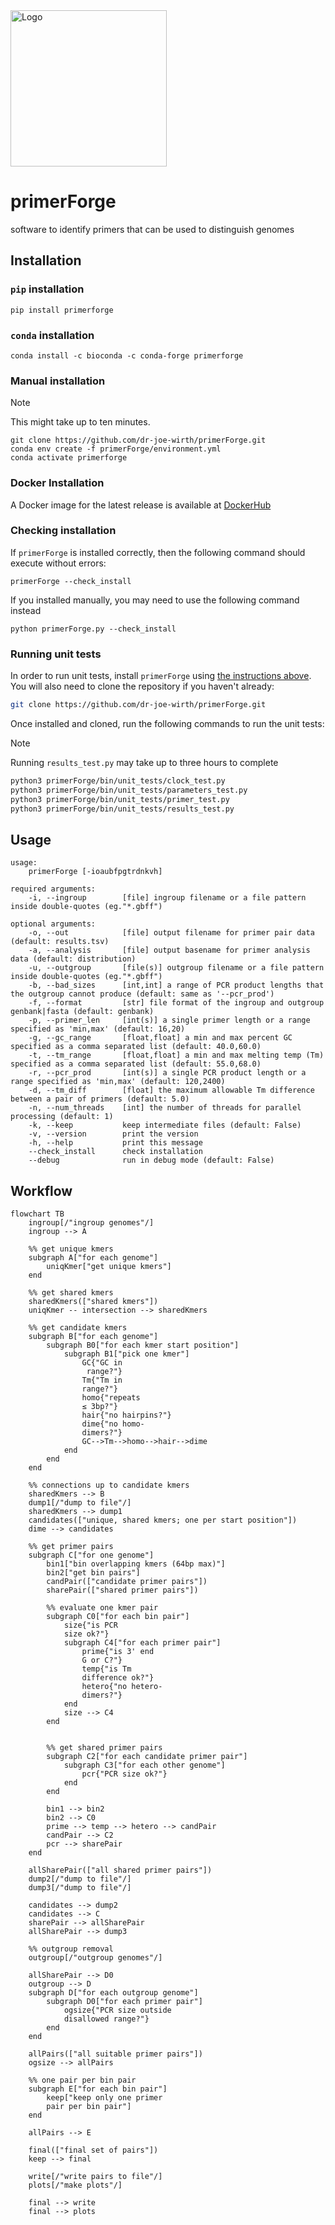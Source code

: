 <img src="assets/logo.png" alt="Logo" width="250" height="250">

# primerForge

software to identify primers that can be used to distinguish genomes

## Installation

### `pip` installation
```shell
pip install primerforge
```

### `conda` installation
```shell
conda install -c bioconda -c conda-forge primerforge
```

### Manual installation

> [!NOTE]
> This might take up to ten minutes.

```shell
git clone https://github.com/dr-joe-wirth/primerForge.git
conda env create -f primerForge/environment.yml
conda activate primerforge
```

### Docker Installation

A Docker image for the latest release is available at [DockerHub](https://hub.docker.com/r/jwirth/primerforge)

### Checking installation

If `primerForge` is installed correctly, then the following command should execute without errors:

```shell
primerForge --check_install
```

If you installed manually, you may need to use the following command instead

```shell
python primerForge.py --check_install
```

### Running unit tests
In order to run unit tests, install `primerForge` using [the instructions above](#installation). You will also need to clone the repository if you haven't already:

```bash
git clone https://github.com/dr-joe-wirth/primerForge.git
```

Once installed and cloned, run the following commands to run the unit tests:

> [!NOTE]
> Running `results_test.py` may take up to three hours to complete

```bash
python3 primerForge/bin/unit_tests/clock_test.py
python3 primerForge/bin/unit_tests/parameters_test.py
python3 primerForge/bin/unit_tests/primer_test.py
python3 primerForge/bin/unit_tests/results_test.py
```


## Usage

```text
usage:
    primerForge [-ioaubfpgtrdnkvh]

required arguments:
    -i, --ingroup        [file] ingroup filename or a file pattern inside double-quotes (eg."*.gbff")

optional arguments: 
    -o, --out            [file] output filename for primer pair data (default: results.tsv)
    -a, --analysis       [file] output basename for primer analysis data (default: distribution)
    -u, --outgroup       [file(s)] outgroup filename or a file pattern inside double-quotes (eg."*.gbff")
    -b, --bad_sizes      [int,int] a range of PCR product lengths that the outgroup cannot produce (default: same as '--pcr_prod')
    -f, --format         [str] file format of the ingroup and outgroup genbank|fasta (default: genbank)
    -p, --primer_len     [int(s)] a single primer length or a range specified as 'min,max' (default: 16,20)
    -g, --gc_range       [float,float] a min and max percent GC specified as a comma separated list (default: 40.0,60.0)
    -t, --tm_range       [float,float] a min and max melting temp (Tm) specified as a comma separated list (default: 55.0,68.0)
    -r, --pcr_prod       [int(s)] a single PCR product length or a range specified as 'min,max' (default: 120,2400)
    -d, --tm_diff        [float] the maximum allowable Tm difference between a pair of primers (default: 5.0)
    -n, --num_threads    [int] the number of threads for parallel processing (default: 1)
    -k, --keep           keep intermediate files (default: False)
    -v, --version        print the version
    -h, --help           print this message
    --check_install      check installation
    --debug              run in debug mode (default: False)
```

## Workflow

```mermaid
flowchart TB
    ingroup[/"ingroup genomes"/]
    ingroup --> A

    %% get unique kmers
    subgraph A["for each genome"]
        uniqKmer["get unique kmers"]
    end

    %% get shared kmers
    sharedKmers(["shared kmers"])
    uniqKmer -- intersection --> sharedKmers

    %% get candidate kmers
    subgraph B["for each genome"]
        subgraph B0["for each kmer start position"]
            subgraph B1["pick one kmer"]
                GC{"GC in
                 range?"}
                Tm{"Tm in
                range?"}
                homo{"repeats
                ≤ 3bp?"}
                hair{"no hairpins?"}
                dime{"no homo-
                dimers?"}
                GC-->Tm-->homo-->hair-->dime
            end
        end
    end

    %% connections up to candidate kmers
    sharedKmers --> B
    dump1[/"dump to file"/]
    sharedKmers --> dump1
    candidates(["unique, shared kmers; one per start position"])
    dime --> candidates

    %% get primer pairs
    subgraph C["for one genome"]
        bin1["bin overlapping kmers (64bp max)"]
        bin2["get bin pairs"]
        candPair(["candidate primer pairs"])
        sharePair(["shared primer pairs"])

        %% evaluate one kmer pair
        subgraph C0["for each bin pair"]
            size{"is PCR
            size ok?"}
            subgraph C4["for each primer pair"]
                prime{"is 3' end
                G or C?"}
                temp{"is Tm
                difference ok?"}
                hetero{"no hetero-
                dimers?"}
            end
            size --> C4
        end


        %% get shared primer pairs
        subgraph C2["for each candidate primer pair"]
            subgraph C3["for each other genome"]
                pcr{"PCR size ok?"}
            end
        end

        bin1 --> bin2
        bin2 --> C0
        prime --> temp --> hetero --> candPair
        candPair --> C2
        pcr --> sharePair
    end

    allSharePair(["all shared primer pairs"])
    dump2[/"dump to file"/]
    dump3[/"dump to file"/]

    candidates --> dump2
    candidates --> C
    sharePair --> allSharePair
    allSharePair --> dump3

    %% outgroup removal
    outgroup[/"outgroup genomes"/]

    allSharePair --> D0
    outgroup --> D
    subgraph D["for each outgroup genome"]
        subgraph D0["for each primer pair"]
            ogsize{"PCR size outside
            disallowed range?"}
        end
    end
    
    allPairs(["all suitable primer pairs"])
    ogsize --> allPairs

    %% one pair per bin pair
    subgraph E["for each bin pair"]
        keep["keep only one primer
        pair per bin pair"]
    end

    allPairs --> E

    final(["final set of pairs"])
    keep --> final

    write[/"write pairs to file"/]
    plots[/"make plots"/]

    final --> write
    final --> plots
```
